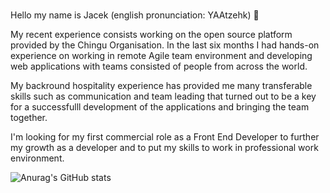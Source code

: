 ### 

Hello my name is Jacek (english pronunciation: YAAtzehk) 👋

My recent experience consists working on the open source platform provided by the Chingu Organisation. In the last six months I had hands-on experience on working in remote Agile team environment and developing web applications with teams consisted of people from across the world. 

My backround hospitality experience has provided me many transferable skills such as communication and team leading that turned out to be a key for a successfulll development of the applications and bringing the team together. 

I'm looking for my first commercial role as a Front End Developer to further my growth as a developer and to put my skills to work in professional work environment.

![Anurag's GitHub stats](https://github-readme-stats.vercel.app/api?username=jaceksupernak&theme=default&show_icons=true)

